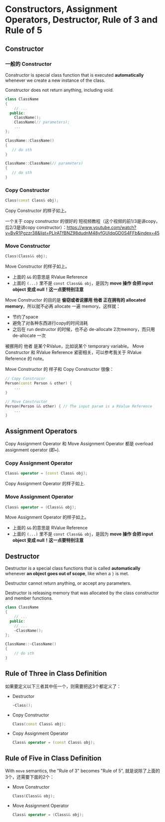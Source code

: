 # Constructors, Assignment Operators, Destructor, Rule of 3 and Rule of 5

## Constructor
### 一般的 Constructor

Constructor is special class function that is executed **automatically** whenever we create a new instance of the class.

Constructor does not return anything, including void.

```cpp
class ClassName
{
    // ...
  public:
    ClassName();
    ClassName(// parameters);
    ...
};

ClassName::ClassName()
{
   // do sth
}

ClassName::ClassName(// parameters)
{
   // do sth 
}
```

### Copy Constructor
```cpp
Class(const Class& obj);
```  
Copy Constructor 的样子如上。

一个关于 copy constructor 的很好的 短视频教程（这个视频的前1/3是讲copy，后2/3是讲copy constructor）：https://www.youtube.com/watch?v=BvR1Pgzzr38&list=PLlrATfBNZ98dudnM48yfGUldqGD0S4FFb&index=45

### Move Constructor
```cpp
Class(Class&& obj);
```
Move Constructor 的样子如上。
* 上面的 `&&` 的意思是 RValue Reference
* 上面的 `(...)` 里不是 `const Class&& obj`，是因为 **move 操作 会把 input object 变成 null！这一点要特别注意**

Move Constructor 的目的是 **偷窃或者说挪用 他者 正在拥有的 allocated memory**，所以就不必再 allocate 一遍 memory。这样就：
* 节约了space
* 避免了对各种东西进行copy的时间消耗
* 之后在 run destructor 的时候，也不必 de-allocate 2次memory，而只用 de-allocate 一次

被挪用的 他者 是某个RValue，比如说某个 temporary variable。
Move Constructor 和 RValue Reference 紧密相关，可以参考我关于 RValue Reference 的 note。

Move Constructor 的 样子和 Copy Constructor 很像：
```cpp
// Copy Construcor
Person(const Person & other) {
    ...
}

// Move Constructor
Person(Person && other) { // The input param is a RValue Reference
    ...
}
```

## Assignment Operators
Copy Assignment Operator 和 Move Assignment Operator 都是 overload assignment operator (即`=`).

### Copy Assignment Operator
```cpp
Class& operator = (const Class& obj);
```
Copy Assignment Operator 的样子如上.


### Move Assignment Operator
```cpp
Class& operator = (Class&& obj);
```
Move Assignment Operator 的样子如上。
* 上面的 `&&` 的意思是 RValue Reference
* 上面的 `(...)` 里不是 `const Class&& obj`，是因为 **move 操作 会把 input object 变成 null！这一点要特别注意**


## Destructor
Destructor is a special class functions that is called **automatically** whenever **an object goes out of scope**, like when a `}` is met.

Destructor cannot return anything, or accept any parameters.

Destructor is releasing memory that was allocated by the class constructor and member functions.

```cpp
class ClassName
{
    // ...
  public:
    // ...
    ~ClassName();
};

ClassName::~ClassName()
{
    // do sth
}
```

## Rule of Three in Class Definition

如果要定义以下三者其中任一个，则需要把这3个都定义了：
* Destructor
  ```cpp
  ~Class();
  ```
* Copy Constructor
  ```cpp
  Class(const Class& obj);
  ```
* Copy Assignment Operator
  ```cpp
  Class& operator = (const Class& obj);
  ```

## Rule of Five in Class Definition
With `move` semantics, the "Rule of 3" becomes "Rule of 5", 就是说除了上面的3个，还需要下面的2个：
* Move Constructor
  ```cpp
  Class(Class&& obj);
  ```
* Move Assignment Operator
  ```cpp
  Class& operator = (Class&& obj);
  ```
